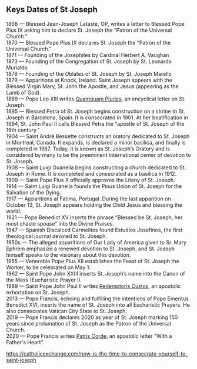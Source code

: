 Keys Dates of St Joseph  
---
1868 — Blessed Jean-Joseph Lataste, OP, writes a letter to Blessed Pope Pius IX asking him to declare St. Joseph the “Patron of the Universal Church.”  
1870 — Blessed Pope Pius IX declares St. Joseph the “Patron of the Universal Church.”  
1871 — Founding of the Josephites by Cardinal Herbert A. Vaughan  
1873 — Founding of the Congregation of St. Joseph by St. Leonardo Murialdo  
1878 — Founding of the Oblates of St. Joseph by St. Joseph Marello  
1879 — Apparitions at Knock, Ireland. Saint Joseph appears with the Blessed Virgin Mary, St. John the Apostle, and Jesus (appearing as the Lamb of God).  
1889 — Pope Leo XIII writes [Quamquam Pluries][3], an encyclical letter on St. Joseph.  
1895 — Blessed Petra of St. Joseph begins construction on a shrine to St. Joseph in Barcelona, Spain. It is consecrated in 1901. At her beatification in 1994, St. John Paul II calls Blessed Petra the “apostle of St. Joseph of the 19th century.”  
1904 — Saint André Bessette constructs an oratory dedicated to St. Joseph in Montreal, Canada. It expands, is declared a minor basilica, and finally is completed in 1967. Today, it is known as St. Joseph’s Oratory and is considered by many to be the preeminent international center of devotion to St. Joseph.  
1908 — Saint Luigi Guanella begins constructing a church dedicated to St. Joseph in Rome. It is completed and consecrated as a basilica in 1912.  
1909 — Saint Pope Pius X officially approves the Litany of St. Joseph.  
1914 — Saint Luigi Guanella founds the Pious Union of St. Joseph for the Salvation of the Dying.  
1917 — Apparitions at Fatima, Portugal. During the last apparition on October 13, St. Joseph appears holding the Child Jesus and blessing the world.  
1921 — Pope Benedict XV inserts the phrase “Blessed be St. Joseph, her most chaste spouse” into the Divine Praises.  
1947 — Spanish Discalced Carmelites found Estudios Josefinos, the first theological journal devoted to St. Joseph.  
1950s — The alleged apparitions of Our Lady of America given to Sr. Mary Ephrem emphasize a renewed devotion to St. Joseph, and St. Joseph himself speaks to the visionary about this devotion.  
1955 — Venerable Pope Pius XII establishes the Feast of St. Joseph the Worker, to be celebrated on May 1.  
1962 — Saint Pope John XXIII inserts St. Joseph’s name into the Canon of the Mass (Eucharistic Prayer I).  
1989 — Saint Pope John Paul II writes [Redemptoris Custos][1], an apostolic exhortation on St. Joseph.  
2013 — Pope Francis, echoing and fulfilling the intentions of Pope Emeritus Benedict XVI, inserts the name of St. Joseph into all Eucharistic Prayers. He also consecrates Vatican City State to St. Joseph.  
2019 — Pope Francis declares 2020 as year of St. Joseph marking 150 years since prolamation of St. Joseph as the Patron of the Universal Church.  
2020 — Pope Francis writes [Patris Corde][2], an apostolic letter "With a Father's Heart".

https://catholicexchange.com/now-is-the-time-to-consecrate-yourself-to-saint-joseph

[1]:hf_jp-ii_exh_15081989_redemptoris-custos.pdf  
[2]:papa-francesco-lettera-ap_20201208_patris-corde.pdf  
[3]:hf_l-xiii_enc_15081889_quamquam-pluries.pdf  
